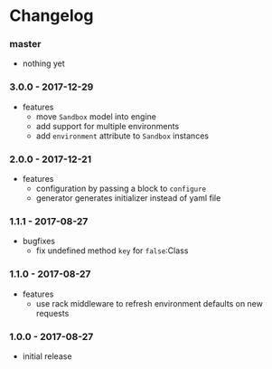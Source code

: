 # Changelog

### master

* nothing yet

### 3.0.0 - 2017-12-29

* features
    * move `Sandbox` model into engine
    * add support for multiple environments
    * add `environment` attribute to `Sandbox` instances

### 2.0.0 - 2017-12-21

* features
    * configuration by passing a block to `configure`
    * generator generates initializer instead of yaml file

### 1.1.1 - 2017-08-27

* bugfixes
    * fix undefined method `key` for `false`:Class

### 1.1.0 - 2017-08-27

* features
    * use rack middleware to refresh environment defaults on new requests

### 1.0.0 - 2017-08-27

* initial release
